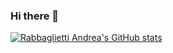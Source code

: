 ### Hi there 👋

[![Rabbaglietti Andrea's GitHub stats](https://github-readme-stats.vercel.app/api?username=rabbagliettiandrea&count_private=true&show_icons=true)](https://github.com/rabbagliettiandrea)

<!--
**rabbagliettiandrea/RabbagliettiAndrea** is a ✨ _special_ ✨ repository because its `README.md` (this file) appears on your GitHub profile.

Here are some ideas to get you started:

- 🔭 I’m currently working on ...
- 🌱 I’m currently learning ...
- 👯 I’m looking to collaborate on ...
- 🤔 I’m looking for help with ...
- 💬 Ask me about ...
- 📫 How to reach me: ...
- 😄 Pronouns: ...
- ⚡ Fun fact: ...
-->
